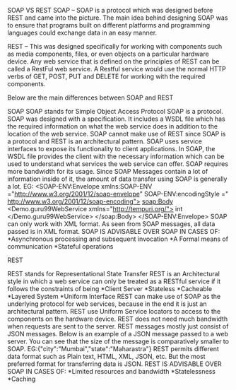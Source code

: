 SOAP VS REST
 SOAP – SOAP is a protocol which was designed before REST and came into the picture. The main idea behind designing SOAP was to ensure that programs built on different platforms and programming languages could exchange data in an easy manner.

REST – This was designed specifically for working with components such as media components, files, or even objects on a particular hardware device. Any web service that is defined on the principles of REST can be called a RestFul web service. A Restful service would use the normal HTTP verbs of GET, POST, PUT and DELETE for working with the required components.

Below are the main differences between SOAP and REST


SOAP
SOAP stands for Simple Object Access Protocol
SOAP is a protocol. SOAP was designed with a specification. It includes a WSDL file which has the required information on what the web service does in addition to the location of the web service.
SOAP cannot make use of REST since SOAP is a protocol and REST is an architectural pattern.
SOAP uses service interfaces to expose its functionality to client applications. In SOAP, the WSDL file provides the client with the necessary information which can be used to understand what services the web service can offer.
SOAP requires more bandwidth for its usage. Since SOAP Messages contain a lot of information inside of it, the amount of data transfer using SOAP is generally a lot.
EG:<?xml version="1.0"?>
<SOAP-ENV:Envelope 
xmlns:SOAP-ENV
="http://www.w3.org/2001/12/soap-envelope" 
SOAP-ENV:encodingStyle
=" http://www.w3.org/2001/12/soap-encoding">
<soap:Body>
 <Demo.guru99WebService
 xmlns="http://tempuri.org/">
   <EmployeeID>int</EmployeeID>
   </Demo.guru99WebService>
 </soap:Body>
</SOAP-ENV:Envelope>
SOAP can only work with XML format. As seen from SOAP messages, all data passed is in XML format.
SOAP IS ADVISABLE OVER SOAP IN CASES OF:
*Asynchronous processing and subsequent invocation
*A Formal means of communication
*Stateful operations

REST

REST stands for Representational State Transfer
REST is an Architectural style in which a web service can only be treated as a RESTful service if it follows the constraints of being
*Client Server
*Stateless
*Cacheable
*Layered System
*Uniform Interface
REST can make use of SOAP as the underlying protocol for web services, because in the end it is just an architectural pattern.
REST use Uniform Service locators to access to the components on the hardware device. 
REST does not need much bandwidth when requests are sent to the server. REST messages mostly just consist of JSON messages. Below is an example of a JSON message passed to a web server. You can see that the size of the message is comparatively smaller to SOAP.
EG:{"city":"Mumbai","state":"Maharastra"}
REST permits different data format such as Plain text, HTML, XML, JSON, etc. But the most preferred format for transferring data is JSON.
REST IS ADVISABLE OVER SOAP IN CASES OF:
*Limited resources and bandwidth
*Statelessness
*Caching
